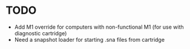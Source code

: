 # TODO
- Add M1 override for computers with non-functional M1 (for use with diagnostic cartridge)
- Need a snapshot loader for starting .sna files from cartridge
